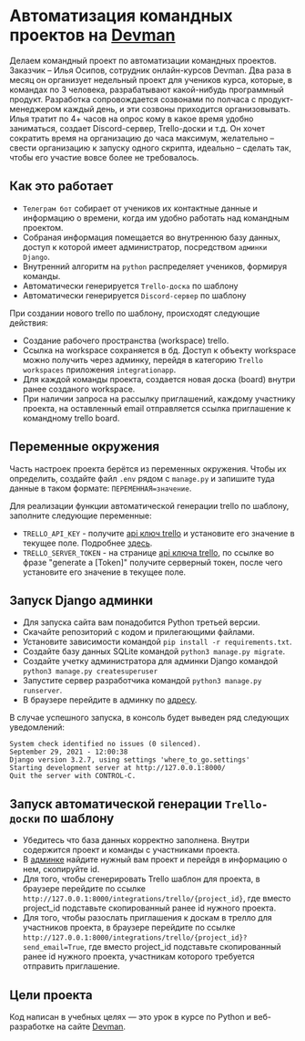 # Автоматизация командных проектов на [Devman](https://dvmn.org)

Делаем командный проект по автоматизации командных проектов. Заказчик – Илья Осипов, сотрудник онлайн-курсов Devman. Два раза в месяц он организует недельный проект для учеников курса, которые, в командах по 3 человека, разрабатывают какой-нибудь программный продукт. Разработка сопровождается созвонами по полчаса с продукт-менеджером каждый день, и эти созвоны приходится организовывать. Илья тратит по 4+ часов на опрос кому в какое время удобно заниматься, создает Discord-сервер, Trello-доски и т.д. Он хочет сократить время на организацию до часа максимум, желательно – свести организацию к запуску одного скрипта, идеально – сделать так, чтобы его участие вовсе более не требовалось.

## Как это работает

* `Телеграм бот` собирает от учеников их контактные данные и информацию о времени, когда им удобно работать над командным проектом.
* Собраная информация помещается во внутреннюю базу данных, доступ к которой имеет администратор, посредством `админки Django`.
* Внутренний алгоритм на `python` распределяет учеников, формируя команды.
* Автоматически генерируется `Trello-доска` по шаблону
* Автоматически генерируется `Discord-сервер` по шаблону

При создании нового trello по шаблону, происходят следующие действия:
- Создание рабочего пространства (workspace) trello.
- Ссылка на workspace сохраняется в бд. Доступ к объекту workspace можно получить через админку, перейдя в категорию `Trello workspaces` приложения `integrationapp`.
- Для каждой команды проекта, создается новая доска (board) внутри ранее созданого workspace.
- При наличии запроса на рассылку приглашений, каждому участнику проекта, на оставленный email отправляется ссылка приглашение к командному trello board.

## Переменные окружения

Часть настроек проекта берётся из переменных окружения. Чтобы их определить, создайте файл `.env` рядом с `manage.py` и запишите туда данные в таком формате: `ПЕРЕМЕННАЯ=значение`.

Для реализации функции автоматической генерации trello по шаблону, заполните следующие переменные:
- `TRELLO_API_KEY` - получите [api ключ trello](https://trello.com/app-key) и установите его значение в текущее поле. Подробнее [здесь](https://developer.atlassian.com/cloud/trello/guides/rest-api/api-introduction/).
- `TRELLO_SERVER_TOKEN` - на странице [api ключа trello](https://trello.com/app-key), по ссылке во фразе "generate a [Token]" получите серверный токен, после чего установите его значение в текущее поле.

## Запуск Django админки

- Для запуска сайта вам понадобится Python третьей версии.
- Скачайте репозиторий с кодом и прилегающими файлами.
- Установите зависимости командой `pip install -r requirements.txt`.
- Создайте базу данных SQLite командой `python3 manage.py migrate`.
- Создайте учетку администратора для админки Django командой `python3 manage.py createsuperuser`
- Запустите сервер разработчика командой `python3 manage.py runserver`.
- В браузере перейдите в админку по [адресу](http://127.0.0.1:8000/admin).

В случае успешного запуска, в консоль будет выведен ряд следующих уведомлений:
```
System check identified no issues (0 silenced).
September 29, 2021 - 12:00:38
Django version 3.2.7, using settings 'where_to_go.settings'
Starting development server at http://127.0.0.1:8000/
Quit the server with CONTROL-C.

```

## Запуск автоматической генерации `Trello-доски` по шаблону

- Убедитесь что база данных корректно заполнена. Внутри содержится проект и команды с участниками проекта.
- В [админке](http://127.0.0.1:8000/admin) найдите нужный вам проект и перейдя в информацию о нем, скопируйте id.
- Для того, чтобы сгенерировать Trello шаблон для проекта, в браузере перейдите по ссылке `http://127.0.0.1:8000/integrations/trello/{project_id}`, где вместо project_id подставьте скопированный ранее id нужного проекта.
- Для того, чтобы разослать приглашения к доскам в трелло для участников проекта, в браузере перейдите по ссылке `http://127.0.0.1:8000/integrations/trello/{project_id}?send_email=True`, где вместо project_id подставьте скопированный ранее id нужного проекта, участникам которого требуется отправить приглашение.

## Цели проекта

Код написан в учебных целях — это урок в курсе по Python и веб-разработке на сайте [Devman](https://dvmn.org).
